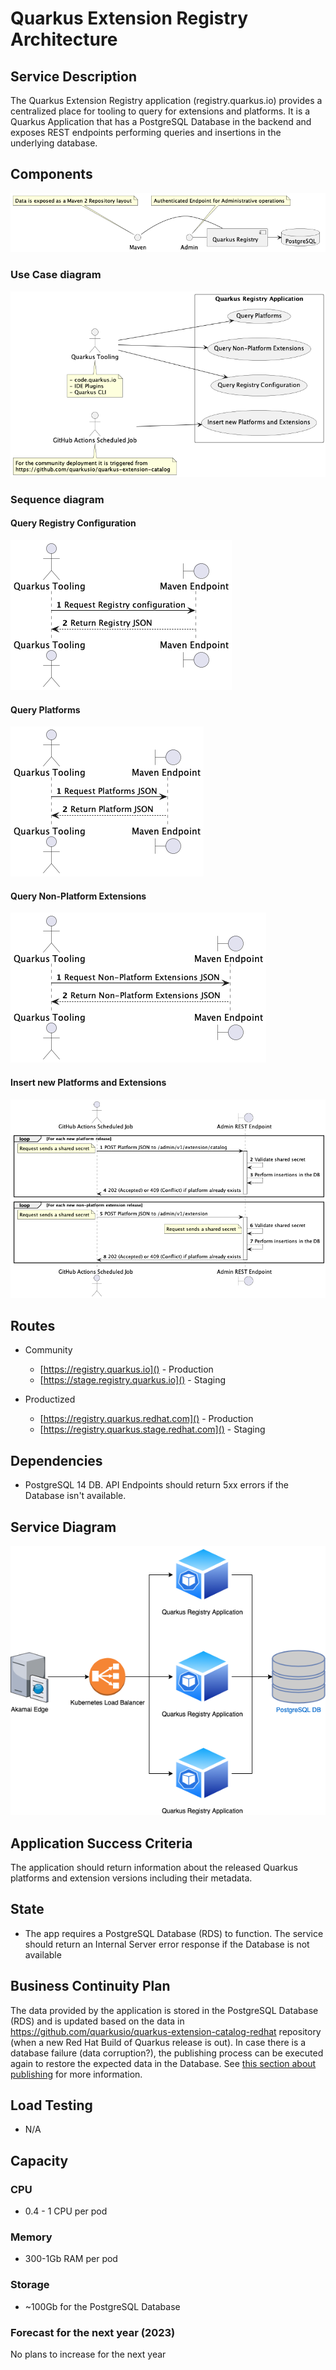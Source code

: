 # Quarkus Extension Registry Architecture


## Service Description

The Quarkus Extension Registry application (registry.quarkus.io) provides a centralized place for tooling to query for extensions and
platforms. It is a Quarkus Application that has a PostgreSQL Database in the backend and exposes REST endpoints performing queries and insertions
in the underlying database.

## Components

![](figures/components.png)


### Use Case diagram

![](figures/use_case_diagram.png)

### Sequence diagram

#### Query Registry Configuration

![](figures/seq_query_registry_configuration.png)

#### Query Platforms

![](figures/seq_query_platforms.png)

#### Query Non-Platform Extensions

![](figures/seq_query_non_platform_extensions.png)

#### Insert new Platforms and Extensions

![](figures/seq_insert_new_platforms_extensions.png)

## Routes

- Community
  - [https://registry.quarkus.io]() - Production
  - [https://stage.registry.quarkus.io]() - Staging

- Productized
    - [https://registry.quarkus.redhat.com]() - Production
    - [https://registry.quarkus.stage.redhat.com]() - Staging

## Dependencies

-   PostgreSQL 14 DB. API Endpoints should return 5xx errors if the Database isn't available.

## Service Diagram 

![](figures/service_diagram.png)

## Application Success Criteria

The application should return information about the released Quarkus platforms and extension versions including their metadata.

## State

- The app requires a PostgreSQL Database (RDS) to function. The service should return an Internal Server error response if the Database is not available

## Business Continuity Plan

The data provided by the application is stored in the PostgreSQL Database (RDS) and is updated based on the data in https://github.com/quarkusio/quarkus-extension-catalog-redhat repository (when a new Red Hat Build of Quarkus release is out).
In case there is a database failure (data corruption?), the publishing process can be executed again to restore the expected data in the Database. See [this section about publishing](https://github.com/quarkusio/quarkus-extension-catalog-redhat#publishing) for more information.

## Load Testing 

- N/A

## Capacity

### CPU

- 0.4 - 1 CPU per pod

### Memory

- 300-1Gb RAM per pod

### Storage

- ~100Gb for the PostgreSQL Database

### Forecast for the next year (2023)

No plans to increase for the next year
